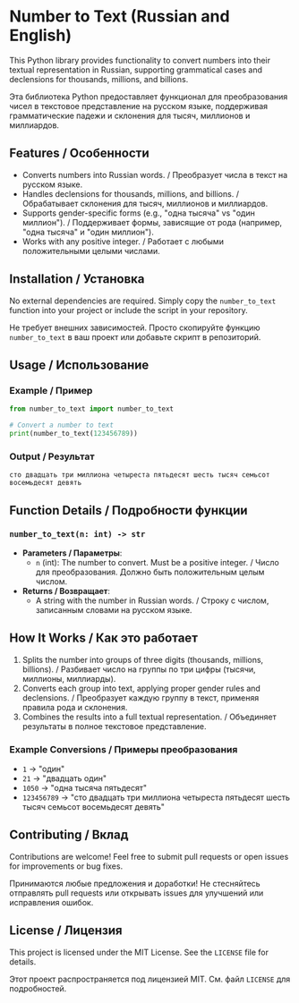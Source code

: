 # Number to Text (Russian and English)

This Python library provides functionality to convert numbers into their textual representation in Russian, supporting grammatical cases and declensions for thousands, millions, and billions.

Эта библиотека Python предоставляет функционал для преобразования чисел в текстовое представление на русском языке, поддерживая грамматические падежи и склонения для тысяч, миллионов и миллиардов.

## Features / Особенности
- Converts numbers into Russian words. / Преобразует числа в текст на русском языке.
- Handles declensions for thousands, millions, and billions. / Обрабатывает склонения для тысяч, миллионов и миллиардов.
- Supports gender-specific forms (e.g., "одна тысяча" vs "один миллион"). / Поддерживает формы, зависящие от рода (например, "одна тысяча" и "один миллион").
- Works with any positive integer. / Работает с любыми положительными целыми числами.

## Installation / Установка

No external dependencies are required. Simply copy the `number_to_text` function into your project or include the script in your repository.

Не требует внешних зависимостей. Просто скопируйте функцию `number_to_text` в ваш проект или добавьте скрипт в репозиторий.

## Usage / Использование

### Example / Пример
```python
from number_to_text import number_to_text

# Convert a number to text
print(number_to_text(123456789))
```

### Output / Результат
```
сто двадцать три миллиона четыреста пятьдесят шесть тысяч семьсот восемьдесят девять
```

## Function Details / Подробности функции
### `number_to_text(n: int) -> str`
- **Parameters / Параметры**:
  - `n` (int): The number to convert. Must be a positive integer. / Число для преобразования. Должно быть положительным целым числом.
- **Returns / Возвращает**:
  - A string with the number in Russian words. / Строку с числом, записанным словами на русском языке.

## How It Works / Как это работает
1. Splits the number into groups of three digits (thousands, millions, billions). / Разбивает число на группы по три цифры (тысячи, миллионы, миллиарды).
2. Converts each group into text, applying proper gender rules and declensions. / Преобразует каждую группу в текст, применяя правила рода и склонения.
3. Combines the results into a full textual representation. / Объединяет результаты в полное текстовое представление.

### Example Conversions / Примеры преобразования
- `1` -> "один"
- `21` -> "двадцать один"
- `1050` -> "одна тысяча пятьдесят"
- `123456789` -> "сто двадцать три миллиона четыреста пятьдесят шесть тысяч семьсот восемьдесят девять"

## Contributing / Вклад
Contributions are welcome! Feel free to submit pull requests or open issues for improvements or bug fixes.

Принимаются любые предложения и доработки! Не стесняйтесь отправлять pull requests или открывать issues для улучшений или исправления ошибок.

## License / Лицензия
This project is licensed under the MIT License. See the `LICENSE` file for details.

Этот проект распространяется под лицензией MIT. См. файл `LICENSE` для подробностей.
